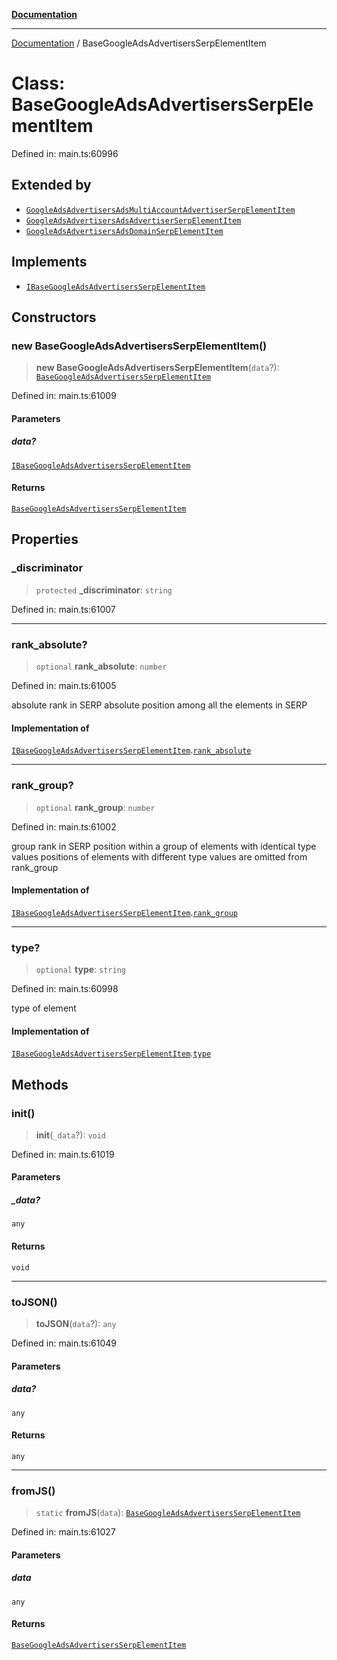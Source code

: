 [**Documentation**](../README.md)

***

[Documentation](../README.md) / BaseGoogleAdsAdvertisersSerpElementItem

# Class: BaseGoogleAdsAdvertisersSerpElementItem

Defined in: main.ts:60996

## Extended by

- [`GoogleAdsAdvertisersAdsMultiAccountAdvertiserSerpElementItem`](GoogleAdsAdvertisersAdsMultiAccountAdvertiserSerpElementItem.md)
- [`GoogleAdsAdvertisersAdsAdvertiserSerpElementItem`](GoogleAdsAdvertisersAdsAdvertiserSerpElementItem.md)
- [`GoogleAdsAdvertisersAdsDomainSerpElementItem`](GoogleAdsAdvertisersAdsDomainSerpElementItem.md)

## Implements

- [`IBaseGoogleAdsAdvertisersSerpElementItem`](../interfaces/IBaseGoogleAdsAdvertisersSerpElementItem.md)

## Constructors

### new BaseGoogleAdsAdvertisersSerpElementItem()

> **new BaseGoogleAdsAdvertisersSerpElementItem**(`data`?): [`BaseGoogleAdsAdvertisersSerpElementItem`](BaseGoogleAdsAdvertisersSerpElementItem.md)

Defined in: main.ts:61009

#### Parameters

##### data?

[`IBaseGoogleAdsAdvertisersSerpElementItem`](../interfaces/IBaseGoogleAdsAdvertisersSerpElementItem.md)

#### Returns

[`BaseGoogleAdsAdvertisersSerpElementItem`](BaseGoogleAdsAdvertisersSerpElementItem.md)

## Properties

### \_discriminator

> `protected` **\_discriminator**: `string`

Defined in: main.ts:61007

***

### rank\_absolute?

> `optional` **rank\_absolute**: `number`

Defined in: main.ts:61005

absolute rank in SERP
absolute position among all the elements in SERP

#### Implementation of

[`IBaseGoogleAdsAdvertisersSerpElementItem`](../interfaces/IBaseGoogleAdsAdvertisersSerpElementItem.md).[`rank_absolute`](../interfaces/IBaseGoogleAdsAdvertisersSerpElementItem.md#rank_absolute)

***

### rank\_group?

> `optional` **rank\_group**: `number`

Defined in: main.ts:61002

group rank in SERP
position within a group of elements with identical type values
positions of elements with different type values are omitted from rank_group

#### Implementation of

[`IBaseGoogleAdsAdvertisersSerpElementItem`](../interfaces/IBaseGoogleAdsAdvertisersSerpElementItem.md).[`rank_group`](../interfaces/IBaseGoogleAdsAdvertisersSerpElementItem.md#rank_group)

***

### type?

> `optional` **type**: `string`

Defined in: main.ts:60998

type of element

#### Implementation of

[`IBaseGoogleAdsAdvertisersSerpElementItem`](../interfaces/IBaseGoogleAdsAdvertisersSerpElementItem.md).[`type`](../interfaces/IBaseGoogleAdsAdvertisersSerpElementItem.md#type)

## Methods

### init()

> **init**(`_data`?): `void`

Defined in: main.ts:61019

#### Parameters

##### \_data?

`any`

#### Returns

`void`

***

### toJSON()

> **toJSON**(`data`?): `any`

Defined in: main.ts:61049

#### Parameters

##### data?

`any`

#### Returns

`any`

***

### fromJS()

> `static` **fromJS**(`data`): [`BaseGoogleAdsAdvertisersSerpElementItem`](BaseGoogleAdsAdvertisersSerpElementItem.md)

Defined in: main.ts:61027

#### Parameters

##### data

`any`

#### Returns

[`BaseGoogleAdsAdvertisersSerpElementItem`](BaseGoogleAdsAdvertisersSerpElementItem.md)
